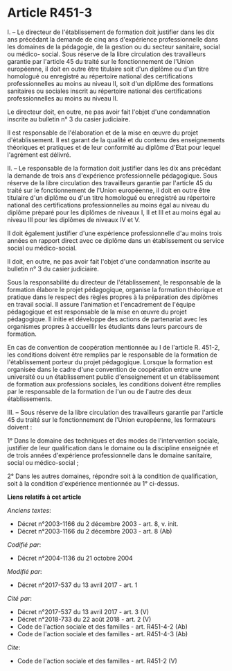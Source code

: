 # Article R451-3

I. – Le directeur de l'établissement de formation doit justifier dans les dix ans précédant la demande de cinq ans
d'expérience professionnelle dans les domaines de la pédagogie, de la gestion ou du secteur sanitaire, social ou médico-
social. Sous réserve de la libre circulation des travailleurs garantie par l'article 45 du traité sur le fonctionnement de
l'Union européenne, il doit en outre être titulaire soit d'un diplôme ou d'un titre homologué ou enregistré au répertoire
national des certifications professionnelles au moins au niveau II, soit d'un diplôme des formations sanitaires ou sociales
inscrit au répertoire national des certifications professionnelles au moins au niveau II.

Le directeur doit, en outre, ne pas avoir fait l'objet d'une condamnation inscrite au bulletin n° 3 du casier judiciaire.

Il est responsable de l'élaboration et de la mise en œuvre du projet d'établissement. Il est garant de la qualité et du
contenu des enseignements théoriques et pratiques et de leur conformité au diplôme d'Etat pour lequel l'agrément est délivré.

II. – Le responsable de la formation doit justifier dans les dix ans précédant la demande de trois ans d'expérience
professionnelle pédagogique. Sous réserve de la libre circulation des travailleurs garantie par l'article 45 du traité sur le
fonctionnement de l'Union européenne, il doit en outre être titulaire d'un diplôme ou d'un titre homologué ou enregistré au
répertoire national des certifications professionnelles au moins égal au niveau du diplôme préparé pour les diplômes de
niveaux I, II et III et au moins égal au niveau III pour les diplômes de niveaux IV et V.

Il doit également justifier d'une expérience professionnelle d'au moins trois années en rapport direct avec ce diplôme dans
un établissement ou service social ou médico-social.

Il doit, en outre, ne pas avoir fait l'objet d'une condamnation inscrite au bulletin n° 3 du casier judiciaire.

Sous la responsabilité du directeur de l'établissement, le responsable de la formation élabore le projet pédagogique,
organise la formation théorique et pratique dans le respect des règles propres à la préparation des diplômes en travail
social. Il assure l'animation et l'encadrement de l'équipe pédagogique et est responsable de la mise en œuvre du projet
pédagogique. Il initie et développe des actions de partenariat avec les organismes propres à accueillir les étudiants dans
leurs parcours de formation.

En cas de convention de coopération mentionnée au I de l'article R. 451-2, les conditions doivent être remplies par le
responsable de la formation de l'établissement porteur du projet pédagogique. Lorsque la formation est organisée dans le
cadre d'une convention de coopération entre une université ou un établissement public d'enseignement et un établissement de
formation aux professions sociales, les conditions doivent être remplies par le responsable de la formation de l'un ou de
l'autre des deux établissements.

III. – Sous réserve de la libre circulation des travailleurs garantie par l'article 45 du traité sur le fonctionnement de
l'Union européenne, les formateurs doivent :

1° Dans le domaine des techniques et des modes de l'intervention sociale, justifier de leur qualification dans le domaine ou
la discipline enseignée et de trois années d'expérience professionnelle dans le domaine sanitaire, social ou médico-social ;

2° Dans les autres domaines, répondre soit à la condition de qualification, soit à la condition d'expérience mentionnée au 1°
ci-dessus.

**Liens relatifs à cet article**

_Anciens textes_:

  - Décret n°2003-1166 du 2 décembre 2003 - art. 8, v. init.
  - Décret n°2003-1166 du 2 décembre 2003 - art. 8 (Ab)

_Codifié par_:

  - Décret n°2004-1136 du 21 octobre 2004

_Modifié par_:

  - Décret n°2017-537 du 13 avril 2017 - art. 1

_Cité par_:

  - Décret n°2017-537 du 13 avril 2017 - art. 3 (V)
  - Décret n°2018-733 du 22 août 2018 - art. 2 (V)
  - Code de l'action sociale et des familles - art. R451-4-2 (Ab)
  - Code de l'action sociale et des familles - art. R451-4-3 (Ab)

_Cite_:

  - Code de l'action sociale et des familles - art. R451-2 (V)
